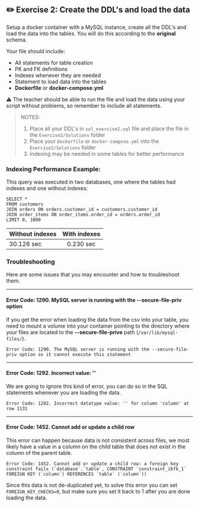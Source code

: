 ## ✏️ Exercise 2: Create the DDL's and load the data
Setup a docker container with a MySQL instance, create all the DDL's and load the data into the tables. 
You will do this according to the **original** schema.

Your file should include: 
* All statements for table creation
* PK and FK definitions
* Indexes whenever they are needed
* Statement to load data into the tables
* **Dockerfile** or **docker-compose.yml** 

⚠️ The teacher should be able to run the file and load the data using your script without problems, so 
remember to include all statements. 


> NOTES: 
> 1. Place all your DDL's in `sol_exercise2.sql` file and place the file in the `Exercise2/Solutions` folder
> 2. Place your `Dockerfile` or `docker-compose.yml` into the `Exercise2/Solutions` folder
> 3. Indexing may be needed in some tables for better performance


### Indexing Performance Example:
This query was executed in two databases, one where the tables had indexes and one without indexes: 
```shell script
SELECT * 
FROM customers 
JOIN orders ON orders.customer_id = customers.customer_id  
JOIN order_items ON order_items.order_id = orders.order_id 
LIMIT 0, 1000
```

| Without indexes | With indexes |
| :---            |    :----:    | 
| 30.126 sec      | 0.230 sec    | 


### Troubleshooting
Here are some issues that you may encounter and how to troubleshoot them. 

---

#### Error Code: 1290. MySQL server is running with the --secure-file-priv option
If you get the error when loading the data from the csv into your table, you need to mount a volume into your container 
pointing to the directory where your files are located to the **--secure-file-prive** path (`/var/lib/mysql-files/`).
```
Error Code: 1290. The MySQL server is running with the --secure-file-priv option so it cannot execute this statement
```

---

#### Error Code: 1292. Incorrect value: '' 
We are going to ignore this kind of error, you can do so in the SQL statements whenever you are loading the data. 

```
Error Code: 1292. Incorrect datatype value: '' for column 'column' at row 1131
```

---

#### Error Code: 1452. Cannot add or update a child row
This error can happen because data is not consistent across files, we most likely have a value in a column on the child table
that does not exist in the column of the parent table. 
```
Error Code: 1452. Cannot add or update a child row: a foreign key constraint fails (`database`.`table`, CONSTRAINT `constraint_ibfk_1` FOREIGN KEY (`column`) REFERENCES `table` (`column`))
```

Since this data is not de-duplicated yet, to solve this error you can set `FOREIGN_KEY_CHECKS=0`, but make sure you set it back 
to 1 after you are done loading the data. 
